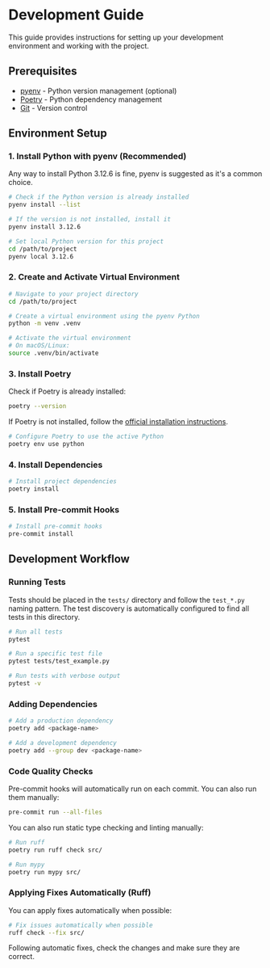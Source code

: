 # Development Guide

This guide provides instructions for setting up your development environment and working with the project.

## Prerequisites

- [pyenv](https://github.com/pyenv/pyenv) - Python version management (optional)
- [Poetry](https://python-poetry.org/) - Python dependency management
- [Git](https://git-scm.com/) - Version control

## Environment Setup

### 1. Install Python with pyenv (Recommended)
Any way to install Python 3.12.6 is fine, pyenv is suggested as it's a common choice.

```bash
# Check if the Python version is already installed
pyenv install --list

# If the version is not installed, install it
pyenv install 3.12.6

# Set local Python version for this project
cd /path/to/project
pyenv local 3.12.6
```

### 2. Create and Activate Virtual Environment

```bash
# Navigate to your project directory
cd /path/to/project

# Create a virtual environment using the pyenv Python
python -m venv .venv

# Activate the virtual environment
# On macOS/Linux:
source .venv/bin/activate
```

### 3. Install Poetry

Check if Poetry is already installed:

```bash
poetry --version
```

If Poetry is not installed, follow the [official installation instructions](https://python-poetry.org/docs/#installation).

```bash
# Configure Poetry to use the active Python
poetry env use python
```

### 4. Install Dependencies

```bash
# Install project dependencies
poetry install
```

### 5. Install Pre-commit Hooks

```bash
# Install pre-commit hooks
pre-commit install
```

## Development Workflow

### Running Tests

Tests should be placed in the `tests/` directory and follow the `test_*.py` naming pattern. The test discovery is automatically configured to find all tests in this directory.

```bash
# Run all tests
pytest

# Run a specific test file
pytest tests/test_example.py

# Run tests with verbose output
pytest -v
```

### Adding Dependencies

```bash
# Add a production dependency
poetry add <package-name>

# Add a development dependency
poetry add --group dev <package-name>
```

### Code Quality Checks

Pre-commit hooks will automatically run on each commit. You can also run them manually:

```bash
pre-commit run --all-files
```

You can also run static type checking and linting manually:

```bash
# Run ruff
poetry run ruff check src/

# Run mypy
poetry run mypy src/
```

### Applying Fixes Automatically (Ruff)
You can apply fixes automatically when possible:

```bash
# Fix issues automatically when possible
ruff check --fix src/
```

Following automatic fixes, check the changes and make sure they are correct.
